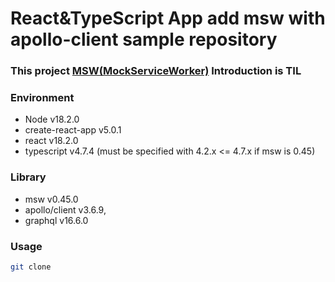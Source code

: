 # React&TypeScript App add msw with apollo-client sample repository

### This project [MSW(MockServiceWorker)](https://mswjs.io/) Introduction is TIL

### Environment
- Node v18.2.0
- create-react-app v5.0.1
- react v18.2.0
- typescript v4.7.4 (must be specified with 4.2.x <= 4.7.x if msw is 0.45)

### Library
- msw v0.45.0
- apollo/client v3.6.9,
- graphql v16.6.0

### Usage
```sh
git clone 
```
